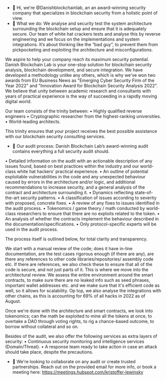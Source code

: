 - 👋 Hi, we're @Danishblockchainlab, an an award-winning security company that specializes in blockchain security from
a holistic point of view. 
- 🧠 What we do: 
We analyse and security test the system architecture surrounding the blockchain setup and ensure that it is adequately secure. Our team of white hat crackers tests and analyse this by reverse engineering and
we focus on the implementations and system integrations. It’s about thinking like the “bad guy”, to prevent them from pickpocketing and exploiting the architecture
and misconfigurations.

We aspire to help your company reach its maximum security potential. Danish Blockchain Lab is your
one-stop solution for blockchain security analysis, blockchain development, and secure integration. We
have developed a methodology unlike any others, which is why we've won two awards from EU Business
News as "Emerging Cyber Security Firm of the Year 2022" and "Innovation Award for Blockchain Security
Analysis 2022". We believe that unity between academic research and consultants with years of practical
experience is the way of succeeding in a rapidly moving digital world.

Our team consists of the trinity between:
• Highly qualified reverse engineers
• Cryptographic researcher from the highest-ranking universities.
• World-leading architects.

This trinity ensures that your project receives the best possible assistance with our blockchain security
consulting services.

- 🌱 Our audit process: 
Danish Blockchain Lab’s award-winning audit contains everything a full security audit
should.

• Detailed information on the audit with an actionable description of any issues found, based on best practices within the industry and our world-class white hat hackers’ practical experience.
• An outline of potential exploitable vulnerabilities in the code and any unexpected behaviour caused by errors in the architecture and/or logic, and additional recommendations to increase
security, and a general analysis of the contract and architecture surrounding it.
• Dynamics reflecting state-of-the-art security patterns.
• A classification of issues according to severity with proposed, concrete fixes.
• A review of any fixes to issues identified in the audit process.
• Tokenomics / game theory / math conducted by world-class researchers to ensure that there are no exploits related to the token.
• An analysis of whether the contracts implement the behaviour described in the documentation/specifications.
• Only protocol-specific experts will be used in the audit process.

The process itself is outlined below, for total clarity and transparency.

We start with a manual review of the code; does it have in-line documentation, are the test cases
rigorous enough (if there are any), are there any references to other code libraries/repositories/
assembly code etc. If there are references, we also check these to ensure that all of the code is secure,
and not just parts of it. This is where we move into the architectural review. We assess the entire
environment around the smart contracts, to make sure there are no leaked info such as seed phrases,
important wallet addresses etc. and we make sure that it's efficient code as well, so it allows for
scalability. Op top, we also analyse the integrations with other chains, as this is accounting for 69% of
all hacks in 2022 as of August.

Once we're done with the architecture and smart contracts, we look into tokenomics; can the math be
exploited to mine all the tokens at once, to overtake a DAO through voting rights, to rig a chance-based
outcome, to borrow without collateral and so on.

Besides of the audit, we also offer the following services as extra layers of security:
• Continuous security monitoring and intelligence services (Domain/Threat).
• A response team ready to take action in case an attack should take place, despite the precautions.

- 💞️ We're looking to collaborate on any audit or create trusted partnerships. Reach out on the provided email for more info, or book a meeting here: https://meetings.hubspot.com/kristoffer-lewinsky

<!---
Danishblockchainlab/Danishblockchainlab is a ✨ special ✨ repository because its `README.md` (this file) appears on your GitHub profile.
You can click the Preview link to take a look at your changes.
--->
